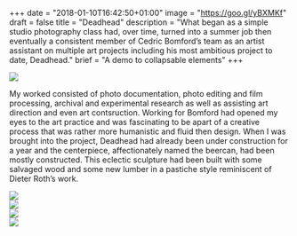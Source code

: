 +++
date = "2018-01-10T16:42:50+01:00"
image = "https://goo.gl/yBXMKf"
draft = false
title = "Deadhead"
description = "What began as a simple studio photography class had, over time, turned into a summer job then eventually a consistent member of Cedric Bomford’s team as an artist assistant on multiple art projects including his most ambitious project to date, Deadhead."
brief = "A demo to collapsable elements"
+++

<div class="space break">
<img src="https://goo.gl/Pauh5N">
</div>

<p id="post-box" class="break">
  My worked consisted of photo documentation, photo editing and film processing, archival and experimental research as well as assisting art direction and even art contsruction.  Working for Bomford had opened my eyes to the art practice and was fascinating to be apart of a creative process that was rather more humanistic and fluid then design. When I was brought into the project, Deadhead had already been under construction for a year and the centerpiece, affectionately named the beercan, had been mostly constructed. This eclectic sculpture had been built with some salvaged wood and some new lumber in a pastiche style reminiscent of Dieter Roth’s work.
</p>

<div class="row gutters space break">
  <div class="col col-4">
    <img src="https://goo.gl/XYrLx5">
  </div>
  <div class="col col-4">
    <img src="https://goo.gl/uV3vRd">
  </div>
  <div class="col col-4">
    <img src="https://goo.gl/cpcYbC">
  </div>
</div>
<div class="space break">
<img src="https://goo.gl/Q8pCFE">
</div>
